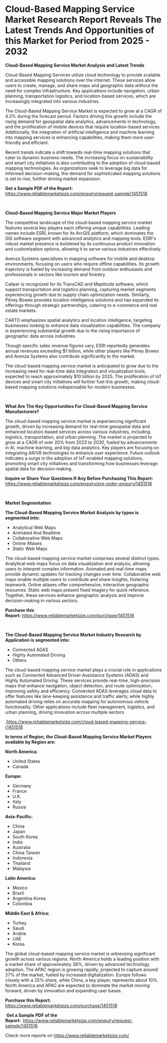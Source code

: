 <p><h1>Cloud-Based Mapping Service Market Research Report Reveals The Latest Trends And Opportunities of this Market for Period from 2025 - 2032</h1></p><p><strong>Cloud-Based Mapping Service Market Analysis and Latest Trends</strong></p>
<p><p>Cloud-Based Mapping Services utilize cloud technology to provide scalable and accessible mapping solutions over the internet. These services allow users to create, manage, and share maps and geographic data without the need for complex infrastructure. Key applications include navigation, urban planning, transportation logistics, and location-based services, which are increasingly integrated into various industries.</p><p>The Cloud-Based Mapping Service Market is expected to grow at a CAGR of 4.3% during the forecast period. Factors driving this growth include the rising demand for geospatial data analytics, advancements in technology, and the proliferation of mobile devices that require location-based services. Additionally, the integration of artificial intelligence and machine learning into mapping services is enhancing capabilities, making them more user-friendly and efficient.</p><p>Recent trends indicate a shift towards real-time mapping solutions that cater to dynamic business needs. The increasing focus on sustainability and smart city initiatives is also contributing to the adoption of cloud-based mapping technologies. As organizations seek to leverage big data for informed decision-making, the demand for sophisticated mapping solutions is set to rise, further driving market expansion.</p></p>
<p><strong>Get a Sample PDF of the Report:&nbsp;</strong> <a href="https://www.reliablemarketsize.com/enquiry/request-sample/1451518?utm_campaign=3178&utm_medium=2&utm_source=Github&utm_content=ia&utm_term=11032025&utm_id=cloud-based-mapping-service">https://www.reliablemarketsize.com/enquiry/request-sample/1451518</a></p>
<p>&nbsp;</p>
<p><strong>Cloud-Based Mapping Service Major Market Players</strong></p>
<p><p>The competitive landscape of the cloud-based mapping service market features several key players each offering unique capabilities. Leading names include ESRI, known for its ArcGIS platform, which dominates the GIS software segment with advanced analytics and mapping tools. ESRI's robust market presence is bolstered by its continuous product innovation and customization options, allowing it to serve various industries effectively.</p><p>Avenza Systems specializes in mapping software for mobile and desktop environments, focusing on users who require offline capabilities. Its growth trajectory is fueled by increasing demand from outdoor enthusiasts and professionals in sectors like tourism and forestry. </p><p>Caliper is recognized for its TransCAD and Maptitude software, which support transportation and logistics planning, capturing market segments experiencing growth due to supply chain optimization needs. Similarly, Pitney Bowes provides location intelligence solutions and has expanded its offerings through strategic partnerships, catering to e-commerce and real estate markets.</p><p>CARTO emphasizes spatial analytics and location intelligence, targeting businesses looking to enhance data visualization capabilities. The company is experiencing substantial growth due to the rising importance of geographic data across industries.</p><p>Though specific sales revenue figures vary, ESRI reportedly generates annual revenues exceeding $1 billion, while other players like Pitney Bowes and Avenza Systems also contribute significantly to the market. </p><p>The cloud-based mapping service market is anticipated to grow due to the increasing need for real-time data integration and visualization tools, expected to reach approximately $10 billion by 2025. The proliferation of IoT devices and smart city initiatives will further fuel this growth, making cloud-based mapping solutions indispensable for modern businesses.</p></p>
<p>&nbsp;</p>
<p><strong>What Are The Key Opportunities For Cloud-Based Mapping Service Manufacturers?</strong></p>
<p><p>The cloud-based mapping service market is experiencing significant growth, driven by increasing demand for real-time geospatial data and enhanced location-based services across various industries, including logistics, transportation, and urban planning. The market is projected to grow at a CAGR of over 20% from 2023 to 2030, fueled by advancements in AI, machine learning, and big data analytics. Key players are focusing on integrating AR/VR technologies to enhance user experience. Future outlook indicates a surge in the adoption of IoT-enabled mapping solutions, promoting smart city initiatives and transforming how businesses leverage spatial data for decision-making.</p></p>
<p><strong>Inquire or Share Your Questions If Any Before Purchasing This Report:</strong> <a href="https://www.reliablemarketsize.com/enquiry/pre-order-enquiry/1451518?utm_campaign=3178&utm_medium=2&utm_source=Github&utm_content=ia&utm_term=11032025&utm_id=cloud-based-mapping-service">https://www.reliablemarketsize.com/enquiry/pre-order-enquiry/1451518</a></p>
<p>&nbsp;</p>
<p><strong>Market Segmentation</strong></p>
<p><strong>The Cloud-Based Mapping Service Market Analysis by types is segmented into:</strong></p>
<p><ul><li>Analytical Web Maps</li><li>Animated And Realtime</li><li>Collaborative Web Maps</li><li>Online Atlases</li><li>Static Web Maps</li></ul></p>
<p><p>The cloud-based mapping service market comprises several distinct types. Analytical web maps focus on data visualization and analysis, allowing users to interpret complex information. Animated and real-time maps provide dynamic updates for tracking changes over time. Collaborative web maps enable multiple users to contribute and share insights, fostering teamwork. Online atlases offer comprehensive, interactive geographic resources. Static web maps present fixed imagery for quick reference. Together, these services enhance geographic analysis and improve decision-making in various sectors.</p></p>
<p><strong>Purchase this Report:&nbsp;</strong><a href="https://www.reliablemarketsize.com/purchase/1451518?utm_campaign=3178&utm_medium=2&utm_source=Github&utm_content=ia&utm_term=11032025&utm_id=cloud-based-mapping-service">https://www.reliablemarketsize.com/purchase/1451518</a></p>
<p>&nbsp;</p>
<p><strong>The Cloud-Based Mapping Service Market Industry Research by Application is segmented into:</strong></p>
<p><ul><li>Connected ADAS</li><li>Highly Automated Driving</li><li>Others</li></ul></p>
<p><p>The cloud-based mapping service market plays a crucial role in applications such as Connected Advanced Driver-Assistance Systems (ADAS) and Highly Automated Driving. These services provide real-time, high-precision maps that enhance navigation, object detection, and route optimization, improving safety and efficiency. Connected ADAS leverages cloud data to offer features like lane-keeping assistance and traffic alerts, while highly automated driving relies on accurate mapping for autonomous vehicle functionality. Other applications include fleet management, logistics, and urban planning, driving innovation across multiple sectors.</p></p>
<p><a href="https://www.reliablemarketsize.com/cloud-based-mapping-service-r1451518?utm_campaign=3178&utm_medium=2&utm_source=Github&utm_content=ia&utm_term=11032025&utm_id=cloud-based-mapping-service">&nbsp;https://www.reliablemarketsize.com/cloud-based-mapping-service-r1451518</a></p>
<p><strong>In terms of Region, the Cloud-Based Mapping Service Market Players available by Region are:</strong></p>
<p>
    <p> <strong> North America: </strong>
        <ul>
            <li>United States</li>
            <li>Canada</li>
        </ul>
        </p> 
    <p> <strong> Europe: </strong>
        <ul>
            <li>Germany</li>
            <li>France</li>
            <li>U.K.</li>
            <li>Italy</li>
            <li>Russia</li>
        </ul>
        </p> 
    <p> <strong> Asia-Pacific: </strong>
        <ul>
            <li>China</li>
            <li>Japan</li>
            <li>South Korea</li>
            <li>India</li>
            <li>Australia</li>
            <li>China Taiwan</li>
            <li>Indonesia</li>
            <li>Thailand</li>
            <li>Malaysia</li>
        </ul>
        </p> 
    <p> <strong> Latin America: </strong>
        <ul>
            <li>Mexico</li>
            <li>Brazil</li>
            <li>Argentina Korea</li>
            <li>Colombia</li>
        </ul>
        </p> 
    <p> <strong> Middle East & Africa: </strong>
        <ul>
            <li>Turkey</li>
            <li>Saudi</li>
            <li>Arabia</li>
            <li>UAE</li>
            <li>Korea</li>
        </ul>
    </p>
    </p>
<p><p>The global cloud-based mapping service market is witnessing significant growth across various regions. North America holds a leading position with a market share of approximately 38%, driven by advanced technology adoption. The APAC region is growing rapidly, projected to capture around 27% of the market, fueled by increased digitalization. Europe follows closely with a 25% share, while China, a key player, represents about 10%. North America and APAC are expected to dominate the market moving forward, driven by innovation and expanding user bases.</p></p>
<p><strong>Purchase this Report: </strong><a href="https://www.reliablemarketsize.com/purchase/1451518?utm_campaign=3178&utm_medium=2&utm_source=Github&utm_content=ia&utm_term=11032025&utm_id=cloud-based-mapping-service">https://www.reliablemarketsize.com/purchase/1451518</a></p>
<p>&nbsp;<strong>Get a Sample PDF of the Report:&nbsp;&nbsp;</strong><a href="https://www.reliablemarketsize.com/enquiry/request-sample/1451518?utm_campaign=3178&utm_medium=2&utm_source=Github&utm_content=ia&utm_term=11032025&utm_id=cloud-based-mapping-service">https://www.reliablemarketsize.com/enquiry/request-sample/1451518</a></p>
<p><strong></strong></p>
<p>Check more reports on <a href="https://www.reliablemarketsize.com/?utm_campaign=3178&utm_medium=2&utm_source=Github&utm_content=ia&utm_term=11032025&utm_id=cloud-based-mapping-service">https://www.reliablemarketsize.com/</a></p>
